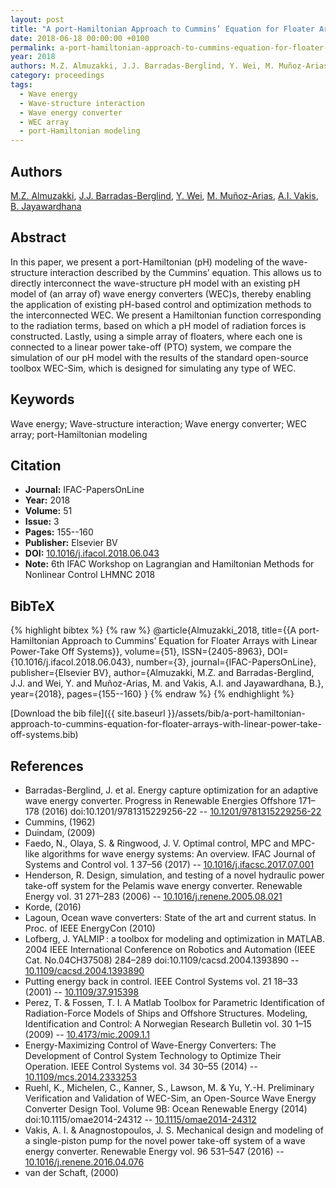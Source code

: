 ```yaml
---
layout: post
title: "A port-Hamiltonian Approach to Cummins’ Equation for Floater Arrays with Linear Power-Take Off Systems"
date: 2018-06-18 00:00:00 +0100
permalink: a-port-hamiltonian-approach-to-cummins-equation-for-floater-arrays-with-linear-power-take-off-systems
year: 2018
authors: M.Z. Almuzakki, J.J. Barradas-Berglind, Y. Wei, M. Muñoz-Arias, A.I. Vakis, B. Jayawardhana
category: proceedings
tags:
  - Wave energy
  - Wave-structure interaction
  - Wave energy converter
  - WEC array
  - port-Hamiltonian modeling
---
```

 
## Authors
[M.Z. Almuzakki](authors/m-z-almuzakki), [J.J. Barradas-Berglind](authors/j-j-barradas-berglind), [Y. Wei](authors/y-wei), [M. Muñoz-Arias](authors/mauricio-munoz-arias), [A.I. Vakis](authors/a-i-vakis), [B. Jayawardhana](authors/bayu-jayawardhana)
 
## Abstract
In this paper, we present a port-Hamiltonian (pH) modeling of the wave-structure interaction described by the Cummins’ equation. This allows us to directly interconnect the wave-structure pH model with an existing pH model of (an array of) wave energy converters (WEC)s, thereby enabling the application of existing pH-based control and optimization methods to the interconnected WEC. We present a Hamiltonian function corresponding to the radiation terms, based on which a pH model of radiation forces is constructed. Lastly, using a simple array of floaters, where each one is connected to a linear power take-off (PTO) system, we compare the simulation of our pH model with the results of the standard open-source toolbox WEC-Sim, which is designed for simulating any type of WEC.
 
## Keywords
Wave energy; Wave-structure interaction; Wave energy converter; WEC array; port-Hamiltonian modeling
 
## Citation
- **Journal:** IFAC-PapersOnLine
- **Year:** 2018
- **Volume:** 51
- **Issue:** 3
- **Pages:** 155--160
- **Publisher:** Elsevier BV
- **DOI:** [10.1016/j.ifacol.2018.06.043](https://doi.org/10.1016/j.ifacol.2018.06.043)
- **Note:** 6th IFAC Workshop on Lagrangian and Hamiltonian Methods for Nonlinear Control LHMNC 2018
 
## BibTeX
{% highlight bibtex %}
{% raw %}
@article{Almuzakki_2018,
  title={{A port-Hamiltonian Approach to Cummins’ Equation for Floater Arrays with Linear Power-Take Off Systems}},
  volume={51},
  ISSN={2405-8963},
  DOI={10.1016/j.ifacol.2018.06.043},
  number={3},
  journal={IFAC-PapersOnLine},
  publisher={Elsevier BV},
  author={Almuzakki, M.Z. and Barradas-Berglind, J.J. and Wei, Y. and Muñoz-Arias, M. and Vakis, A.I. and Jayawardhana, B.},
  year={2018},
  pages={155--160}
}
{% endraw %}
{% endhighlight %}
 
[Download the bib file]({{ site.baseurl }}/assets/bib/a-port-hamiltonian-approach-to-cummins-equation-for-floater-arrays-with-linear-power-take-off-systems.bib)
 
## References
- Barradas-Berglind, J. et al. Energy capture optimization for an adaptive wave energy converter. Progress in Renewable Energies Offshore 171–178 (2016) doi:10.1201/9781315229256-22 -- [10.1201/9781315229256-22](https://doi.org/10.1201/9781315229256-22)
- Cummins, (1962)
- Duindam, (2009)
- Faedo, N., Olaya, S. & Ringwood, J. V. Optimal control, MPC and MPC-like algorithms for wave energy systems: An overview. IFAC Journal of Systems and Control vol. 1 37–56 (2017) -- [10.1016/j.ifacsc.2017.07.001](https://doi.org/10.1016/j.ifacsc.2017.07.001)
- Henderson, R. Design, simulation, and testing of a novel hydraulic power take-off system for the Pelamis wave energy converter. Renewable Energy vol. 31 271–283 (2006) -- [10.1016/j.renene.2005.08.021](https://doi.org/10.1016/j.renene.2005.08.021)
- Korde, (2016)
- Lagoun, Ocean wave converters: State of the art and current status. In Proc. of IEEE EnergyCon (2010)
- Lofberg, J. YALMIP : a toolbox for modeling and optimization in MATLAB. 2004 IEEE International Conference on Robotics and Automation (IEEE Cat. No.04CH37508) 284–289 doi:10.1109/cacsd.2004.1393890 -- [10.1109/cacsd.2004.1393890](https://doi.org/10.1109/cacsd.2004.1393890)
- Putting energy back in control. IEEE Control Systems vol. 21 18–33 (2001) -- [10.1109/37.915398](https://doi.org/10.1109/37.915398)
- Perez, T. & Fossen, T. I. A Matlab Toolbox for Parametric Identification of Radiation-Force Models of Ships and Offshore Structures. Modeling, Identification and Control: A Norwegian Research Bulletin vol. 30 1–15 (2009) -- [10.4173/mic.2009.1.1](https://doi.org/10.4173/mic.2009.1.1)
- Energy-Maximizing Control of Wave-Energy Converters: The Development of Control System Technology to Optimize Their Operation. IEEE Control Systems vol. 34 30–55 (2014) -- [10.1109/mcs.2014.2333253](https://doi.org/10.1109/mcs.2014.2333253)
- Ruehl, K., Michelen, C., Kanner, S., Lawson, M. & Yu, Y.-H. Preliminary Verification and Validation of WEC-Sim, an Open-Source Wave Energy Converter Design Tool. Volume 9B: Ocean Renewable Energy (2014) doi:10.1115/omae2014-24312 -- [10.1115/omae2014-24312](https://doi.org/10.1115/omae2014-24312)
- Vakis, A. I. & Anagnostopoulos, J. S. Mechanical design and modeling of a single-piston pump for the novel power take-off system of a wave energy converter. Renewable Energy vol. 96 531–547 (2016) -- [10.1016/j.renene.2016.04.076](https://doi.org/10.1016/j.renene.2016.04.076)
- van der Schaft, (2000)

